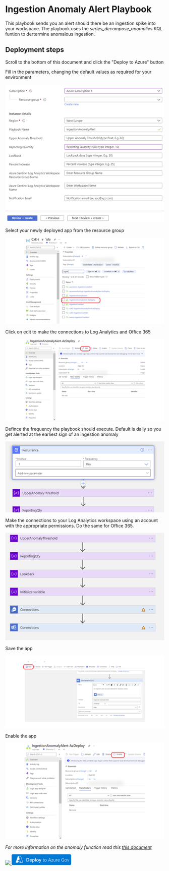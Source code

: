 # Ingestion Anomaly Alert Playbook

This playbook sends you an alert should there be an ingestion spike into your workspace. The playbook uses the <em>series_decompose_anomalies</em> KQL funtion to dertermine anomalous ingestion.

## Deployment steps

Scroll to the bottom of this document and click the "Deploy to Azure" button




Fill in the parameters, changing the default values as required for your environment

![02-parameters](../Send-IngestionAnomalyAlert/images/LogicAppParameters.png)

Select your newly deployed app from the resource group

![03-selectapp](../Send-IngestionAnomalyAlert/images/03-selectapp.png)

Click on edit to make the connections to Log Analytics and Office 365

![04-editapp](../Send-IngestionAnomalyAlert/images/04-editapp.png)

Defince the frequency the playbook should execute. Default is daily so you get alerted at the earliest sign of an ingestion anomaly

![05-recurrence](../Send-IngestionAnomalyAlert/images/05-recurrence.png)

Make the connections to your Log Analytics workspace using an account with the appropriate permissions. Do the same for Office 365.

![06-connections](../Send-IngestionAnomalyAlert/images/06-connections.png)

Save the app

![07-saveapp](../Send-IngestionAnomalyAlert/images/07-saveapp.png)

Enable the app

![08-enableapp](../Send-IngestionAnomalyAlert/images/08-enableapp.png)


<em> For more information on the anomaly function read this [this document](https://docs.microsoft.com/azure/data-explorer/kusto/query/series-decompose-anomaliesfunction)</em>


<a href="https://portal.azure.com/#create/Microsoft.Template/uri/https%3A%2F%2Fraw.githubusercontent.com%2FAzure%2FAzure-Sentinel%2Fmaster%2FPlaybooks%2FSend-IngestionAnomalyAlert%2Fazuredeploy.json" target="_blank">
    <img src="https://aka.ms/deploytoazurebutton"/>
</a>
<a href="https://portal.azure.us/#create/Microsoft.Template/uri/https%3A%2F%2Fraw.githubusercontent.com%2FAzure%2FAzure-Sentinel%2Fmaster%2FPlaybooks%2Send-IngestionAnomalyAlert%2Fazuredeploy.json" target="_blank">
<img src="https://raw.githubusercontent.com/Azure/azure-quickstart-templates/master/1-CONTRIBUTION-GUIDE/images/deploytoazuregov.png"/>
</a>


